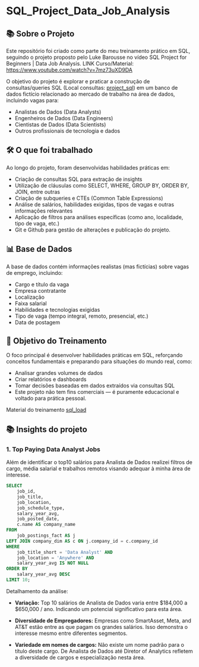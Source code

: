 # SQL_Project_Data_Job_Analysis

## 📚 Sobre o Projeto
Este repositório foi criado como parte do meu treinamento prático em SQL, seguindo o projeto proposto pelo Luke Barousse no vídeo SQL Project for Beginners | Data Job Analysis.
LINK Curso/Material: https://www.youtube.com/watch?v=7mz73uXD9DA

O objetivo do projeto é explorar e praticar a construção de consultas/queries SQL (Local consultas: [project_sql](/project_sql/)) em um banco de dados fictício relacionado ao mercado de trabalho na área de dados, incluindo vagas para:

- Analistas de Dados (Data Analysts)
- Engenheiros de Dados (Data Engineers)
- Cientistas de Dados (Data Scientists)
- Outros profissionais de tecnologia e dados

## 🛠️ O que foi trabalhado
Ao longo do projeto, foram desenvolvidas habilidades práticas em:

- Criação de consultas SQL para extração de insights
- Utilização de cláusulas como SELECT, WHERE, GROUP BY, ORDER BY, JOIN, entre outras
- Criação de subqueries e CTEs (Common Table Expressions)
- Análise de salários, habilidades exigidas, tipos de vagas e outras informações relevantes
- Aplicação de filtros para análises específicas (como ano, localidade, tipo de vaga, etc.)
- Git e Github para gestão de alterações e publicação do projeto.

## 📊 Base de Dados
A base de dados contém informações realistas (mas fictícias) sobre vagas de emprego, incluindo:

- Cargo e título da vaga
- Empresa contratante
- Localização
- Faixa salarial
- Habilidades e tecnologias exigidas
- Tipo de vaga (tempo integral, remoto, presencial, etc.)
- Data de postagem

## 🎯 Objetivo do Treinamento
O foco principal é desenvolver habilidades práticas em SQL, reforçando conceitos fundamentais e preparando para situações do mundo real, como:

- Analisar grandes volumes de dados
- Criar relatórios e dashboards
- Tomar decisões baseadas em dados extraídos via consultas SQL
- Este projeto não tem fins comerciais — é puramente educacional e voltado para prática pessoal.

Material do treinamento [sql_load](/sql_load/)


## 📚 Insights do projeto

### 1. Top Paying Data Analyst Jobs
Além de identificar o top10 salários para Analista de Dados realizei filtros de cargo, média salarial e trabalhos remotos visando adequar à minha área de interesse.

``` sql
SELECT
    job_id,
    job_title,
    job_location,
    job_schedule_type,
    salary_year_avg,
    job_posted_date,
    c.name AS company_name
FROM
    job_postings_fact AS j
LEFT JOIN company_dim AS c ON j.company_id = c.company_id
WHERE
    job_title_short = 'Data Analyst' AND
    job_location = 'Anywhere' AND
    salary_year_avg IS NOT NULL
ORDER BY
    salary_year_avg DESC
LIMIT 10;
```
Detalhamento da análise:
-  **Variação:** Top 10 salários de Analista de Dados varia entre $184,000 a $650,000 / ano. Indicando um potencial significativo para esta área.

-  **Diversidade de Empregadores:** Empresas como SmartAsset, Meta, and AT&T estão entre as que pagam os grandes salários. Isso demonstra o interesse mesmo entre diferentes segmentos.

-  **Variedade em nomes de cargos:** Não existe um nome padrão para o título deste cargo. De Analista de Dados até Diretor of Analytics refletem a diversidade de cargos e especialização nesta área.
